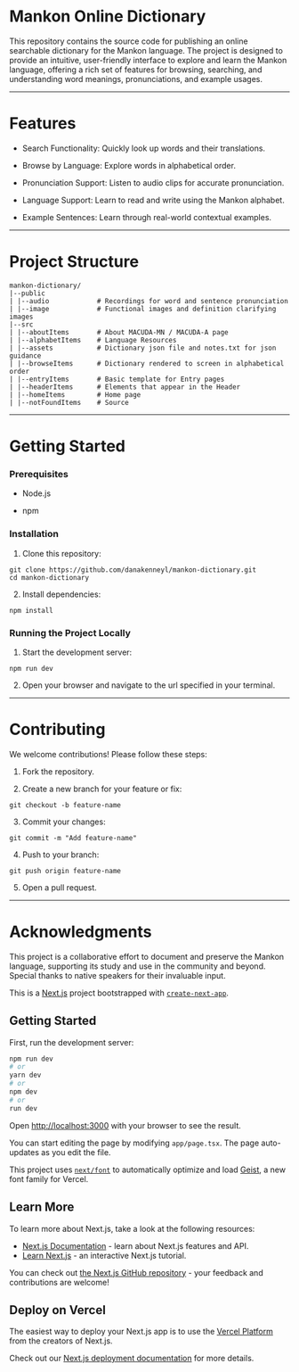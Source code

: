 # Mankon Online Dictionary

This repository contains the source code for publishing an online searchable dictionary for the Mankon language. The project is designed to provide an intuitive, user-friendly interface to explore and learn the Mankon language, offering a rich set of features for browsing, searching, and understanding word meanings, pronunciations, and example usages.

---

# Features

- Search Functionality: Quickly look up words and their translations.

- Browse by Language: Explore words in alphabetical order.

- Pronunciation Support: Listen to audio clips for accurate pronunciation.
- Language Support: Learn to read and write using the Mankon alphabet.

- Example Sentences: Learn through real-world contextual examples.

---

# Project Structure

```
mankon-dictionary/
|--public
| |--audio            # Recordings for word and sentence pronunciation
| |--image            # Functional images and definition clarifying images
|--src
| |--aboutItems       # About MACUDA-MN / MACUDA-A page
| |--alphabetItems    # Language Resources
| |--assets           # Dictionary json file and notes.txt for json guidance
| |--browseItems      # Dictionary rendered to screen in alphabetical order
| |--entryItems       # Basic template for Entry pages
| |--headerItems      # Elements that appear in the Header
| |--homeItems        # Home page
| |--notFoundItems    # Source
```

---

# Getting Started

### Prerequisites

- Node.js

- npm

### Installation

1. Clone this repository:

```
git clone https://github.com/danakenneyl/mankon-dictionary.git
cd mankon-dictionary
```

2. Install dependencies:

```
npm install
```

### Running the Project Locally

1. Start the development server:

```
npm run dev
```

2. Open your browser and navigate to the url specified in your terminal.

---

# Contributing

We welcome contributions! Please follow these steps:

1. Fork the repository.

2. Create a new branch for your feature or fix:

```
git checkout -b feature-name
```

3. Commit your changes:

```
git commit -m "Add feature-name"
```

4. Push to your branch:

```
git push origin feature-name
```

5. Open a pull request.

---

# Acknowledgments

This project is a collaborative effort to document and preserve the Mankon language, supporting its study and use in the community and beyond. Special thanks to native speakers for their invaluable input.

This is a [Next.js](https://nextjs.org) project bootstrapped with [`create-next-app`](https://nextjs.org/docs/app/api-reference/cli/create-next-app).

## Getting Started

First, run the development server:

```bash
npm run dev
# or
yarn dev
# or
npm dev
# or
run dev
```

Open [http://localhost:3000](http://localhost:3000) with your browser to see the result.

You can start editing the page by modifying `app/page.tsx`. The page auto-updates as you edit the file.

This project uses [`next/font`](https://nextjs.org/docs/app/building-your-application/optimizing/fonts) to automatically optimize and load [Geist](https://vercel.com/font), a new font family for Vercel.

## Learn More

To learn more about Next.js, take a look at the following resources:

- [Next.js Documentation](https://nextjs.org/docs) - learn about Next.js features and API.
- [Learn Next.js](https://nextjs.org/learn) - an interactive Next.js tutorial.

You can check out [the Next.js GitHub repository](https://github.com/vercel/next.js) - your feedback and contributions are welcome!

## Deploy on Vercel

The easiest way to deploy your Next.js app is to use the [Vercel Platform](https://vercel.com/new?utm_medium=default-template&filter=next.js&utm_source=create-next-app&utm_campaign=create-next-app-readme) from the creators of Next.js.

Check out our [Next.js deployment documentation](https://nextjs.org/docs/app/building-your-application/deploying) for more details.
